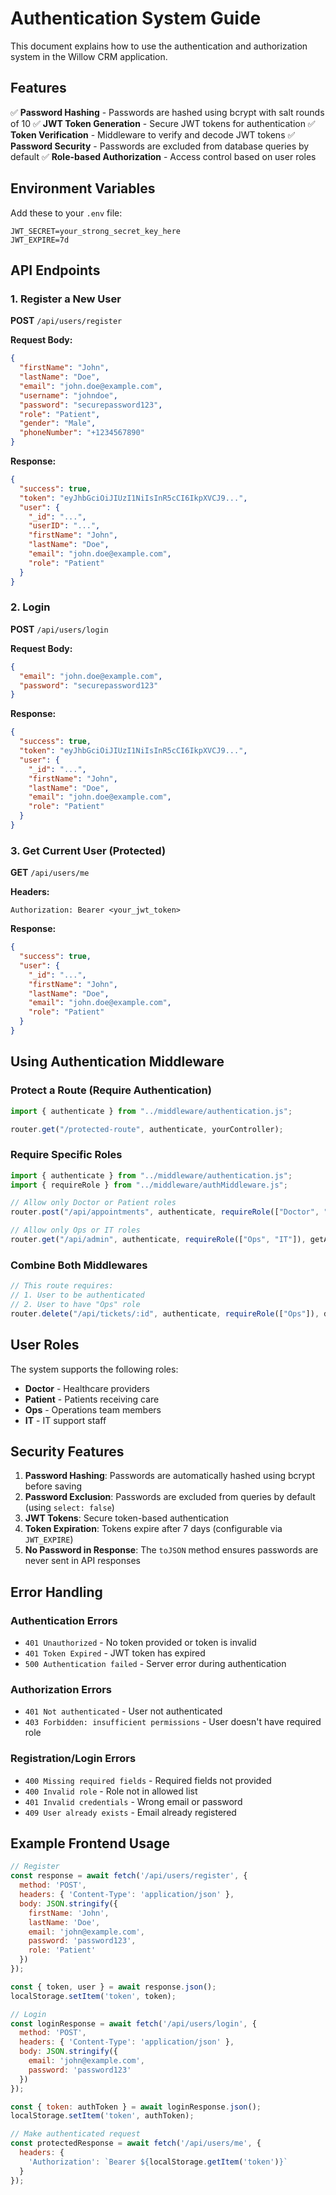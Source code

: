 # Authentication System Guide

This document explains how to use the authentication and authorization system in the Willow CRM application.

## Features

✅ **Password Hashing** - Passwords are hashed using bcrypt with salt rounds of 10
✅ **JWT Token Generation** - Secure JWT tokens for authentication
✅ **Token Verification** - Middleware to verify and decode JWT tokens
✅ **Password Security** - Passwords are excluded from database queries by default
✅ **Role-based Authorization** - Access control based on user roles

## Environment Variables

Add these to your `.env` file:

```env
JWT_SECRET=your_strong_secret_key_here
JWT_EXPIRE=7d
```

## API Endpoints

### 1. Register a New User

**POST** `/api/users/register`

**Request Body:**
```json
{
  "firstName": "John",
  "lastName": "Doe",
  "email": "john.doe@example.com",
  "username": "johndoe",
  "password": "securepassword123",
  "role": "Patient",
  "gender": "Male",
  "phoneNumber": "+1234567890"
}
```

**Response:**
```json
{
  "success": true,
  "token": "eyJhbGciOiJIUzI1NiIsInR5cCI6IkpXVCJ9...",
  "user": {
    "_id": "...",
    "userID": "...",
    "firstName": "John",
    "lastName": "Doe",
    "email": "john.doe@example.com",
    "role": "Patient"
  }
}
```

### 2. Login

**POST** `/api/users/login`

**Request Body:**
```json
{
  "email": "john.doe@example.com",
  "password": "securepassword123"
}
```

**Response:**
```json
{
  "success": true,
  "token": "eyJhbGciOiJIUzI1NiIsInR5cCI6IkpXVCJ9...",
  "user": {
    "_id": "...",
    "firstName": "John",
    "lastName": "Doe",
    "email": "john.doe@example.com",
    "role": "Patient"
  }
}
```

### 3. Get Current User (Protected)

**GET** `/api/users/me`

**Headers:**
```
Authorization: Bearer <your_jwt_token>
```

**Response:**
```json
{
  "success": true,
  "user": {
    "_id": "...",
    "firstName": "John",
    "lastName": "Doe",
    "email": "john.doe@example.com",
    "role": "Patient"
  }
}
```

## Using Authentication Middleware

### Protect a Route (Require Authentication)

```javascript
import { authenticate } from "../middleware/authentication.js";

router.get("/protected-route", authenticate, yourController);
```

### Require Specific Roles

```javascript
import { authenticate } from "../middleware/authentication.js";
import { requireRole } from "../middleware/authMiddleware.js";

// Allow only Doctor or Patient roles
router.post("/api/appointments", authenticate, requireRole(["Doctor", "Patient"]), createAppointment);

// Allow only Ops or IT roles
router.get("/api/admin", authenticate, requireRole(["Ops", "IT"]), getAdminData);
```

### Combine Both Middlewares

```javascript
// This route requires:
// 1. User to be authenticated
// 2. User to have "Ops" role
router.delete("/api/tickets/:id", authenticate, requireRole(["Ops"]), deleteTicket);
```

## User Roles

The system supports the following roles:
- **Doctor** - Healthcare providers
- **Patient** - Patients receiving care
- **Ops** - Operations team members
- **IT** - IT support staff

## Security Features

1. **Password Hashing**: Passwords are automatically hashed using bcrypt before saving
2. **Password Exclusion**: Passwords are excluded from queries by default (using `select: false`)
3. **JWT Tokens**: Secure token-based authentication
4. **Token Expiration**: Tokens expire after 7 days (configurable via `JWT_EXPIRE`)
5. **No Password in Response**: The `toJSON` method ensures passwords are never sent in API responses

## Error Handling

### Authentication Errors
- `401 Unauthorized` - No token provided or token is invalid
- `401 Token Expired` - JWT token has expired
- `500 Authentication failed` - Server error during authentication

### Authorization Errors
- `401 Not authenticated` - User not authenticated
- `403 Forbidden: insufficient permissions` - User doesn't have required role

### Registration/Login Errors
- `400 Missing required fields` - Required fields not provided
- `400 Invalid role` - Role not in allowed list
- `401 Invalid credentials` - Wrong email or password
- `409 User already exists` - Email already registered

## Example Frontend Usage

```javascript
// Register
const response = await fetch('/api/users/register', {
  method: 'POST',
  headers: { 'Content-Type': 'application/json' },
  body: JSON.stringify({
    firstName: 'John',
    lastName: 'Doe',
    email: 'john@example.com',
    password: 'password123',
    role: 'Patient'
  })
});

const { token, user } = await response.json();
localStorage.setItem('token', token);

// Login
const loginResponse = await fetch('/api/users/login', {
  method: 'POST',
  headers: { 'Content-Type': 'application/json' },
  body: JSON.stringify({
    email: 'john@example.com',
    password: 'password123'
  })
});

const { token: authToken } = await loginResponse.json();
localStorage.setItem('token', authToken);

// Make authenticated request
const protectedResponse = await fetch('/api/users/me', {
  headers: {
    'Authorization': `Bearer ${localStorage.getItem('token')}`
  }
});
```

